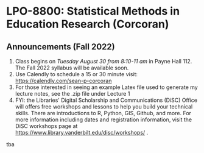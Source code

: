 # LPO-8800: Statistical Methods in Education Research (Corcoran)

## Announcements (Fall 2022)

1. Class begins on *Tuesday August 30 from 8:10-11 am* in Payne Hall 112. The Fall 2022 syllabus will be available soon.
2. Use Calendly to schedule a 15 or 30 minute visit: https://calendly.com/sean-p-corcoran
3. For those interested in seeing an example Latex file used to generate my lecture notes, see the .zip file under Lecture 1
4. FYI: the Libraries' Digital Scholarship and Communications (DiSC) Office will offers free workshops and lessons to help you build your technical skills. There are introductions to R, Python, GIS, Github, and more. For more information including dates and registration information, visit the DiSC workshops page at https://www.library.vanderbilt.edu/disc/workshops/ .

tba
